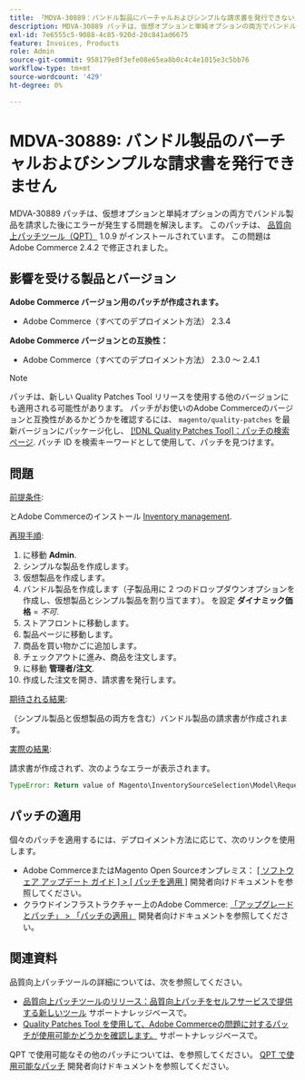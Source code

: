 ```yaml
---
title: 「MDVA-30889：バンドル製品にバーチャルおよびシンプルな請求書を発行できない」
description: MDVA-30889 パッチは、仮想オプションと単純オプションの両方でバンドル製品を請求した後にエラーが発生する問題を解決します。 このパッチは、[Quality Patches Tool （QPT） ] （/help/announcements/adobe-commerce-announcements/magento-quality-patches-released-new-tool-to-self-serve-quality-patches.md） 1.0.9 がインストールされている場合に利用できます。 この問題はAdobe Commerce 2.4.2 で修正されました。
exl-id: 7e6555c5-9088-4c85-920d-20c841ad6675
feature: Invoices, Products
role: Admin
source-git-commit: 958179e0f3efe08e65ea8b0c4c4e1015e3c5bb76
workflow-type: tm+mt
source-wordcount: '429'
ht-degree: 0%

---
```


# MDVA-30889: バンドル製品のバーチャルおよびシンプルな請求書を発行できません

MDVA-30889 パッチは、仮想オプションと単純オプションの両方でバンドル製品を請求した後にエラーが発生する問題を解決します。 このパッチは、 [品質向上パッチツール（QPT）](/help/announcements/adobe-commerce-announcements/magento-quality-patches-released-new-tool-to-self-serve-quality-patches.md) 1.0.9 がインストールされています。 この問題はAdobe Commerce 2.4.2 で修正されました。

## 影響を受ける製品とバージョン

**Adobe Commerce バージョン用のパッチが作成されます。**

* Adobe Commerce（すべてのデプロイメント方法） 2.3.4

**Adobe Commerce バージョンとの互換性：**

* Adobe Commerce（すべてのデプロイメント方法） 2.3.0 ～ 2.4.1

>[!NOTE]
>
>パッチは、新しい Quality Patches Tool リリースを使用する他のバージョンにも適用される可能性があります。 パッチがお使いのAdobe Commerceのバージョンと互換性があるかどうかを確認するには、 `magento/quality-patches` を最新バージョンにパッケージ化し、 [[!DNL Quality Patches Tool]：パッチの検索ページ](https://devdocs.magento.com/quality-patches/tool.html#patch-grid). パッチ ID を検索キーワードとして使用して、パッチを見つけます。

## 問題

<u>前提条件</u>:

とAdobe Commerceのインストール [Inventory management](https://devdocs.magento.com/guides/v2.4/inventory/).

<u>再現手順</u>:

1. に移動 **Admin**.
1. シンプルな製品を作成します。
1. 仮想製品を作成します。
1. バンドル製品を作成します（子製品用に 2 つのドロップダウンオプションを作成し、仮想製品とシンプル製品を割り当てます）。 を設定 **ダイナミック価格** = *不可*.
1. ストアフロントに移動します。
1. 製品ページに移動します。
1. 商品を買い物かごに追加します。
1. チェックアウトに進み、商品を注文します。
1. に移動 **管理者/注文**.
1. 作成した注文を開き、請求書を発行します。

<u>期待される結果</u>:

（シンプル製品と仮想製品の両方を含む）バンドル製品の請求書が作成されます。

<u>実際の結果</u>:

請求書が作成されず、次のようなエラーが表示されます。

```php
TypeError: Return value of Magento\InventorySourceSelection\Model\Request\InventoryRequest::getItems() must be of the type array, null returned in vendor/magento/module-inventory-source-selection/Model/Request/InventoryRequest.php:102
```

## パッチの適用

個々のパッチを適用するには、デプロイメント方法に応じて、次のリンクを使用します。

* Adobe CommerceまたはMagento Open Sourceオンプレミス： [[ ソフトウェア アップデート ガイド ] > [ パッチを適用 ]](https://devdocs.magento.com/guides/v2.4/comp-mgr/patching/mqp.html) 開発者向けドキュメントを参照してください。
* クラウドインフラストラクチャー上のAdobe Commerce: [「アップグレードとパッチ」 > 「パッチの適用」](https://devdocs.magento.com/cloud/project/project-patch.html) 開発者向けドキュメントを参照してください。

## 関連資料

品質向上パッチツールの詳細については、次を参照してください。

* [品質向上パッチツールのリリース：品質向上パッチをセルフサービスで提供する新しいツール](/help/announcements/adobe-commerce-announcements/magento-quality-patches-released-new-tool-to-self-serve-quality-patches.md) サポートナレッジベースで。
* [Quality Patches Tool を使用して、Adobe Commerceの問題に対するパッチが使用可能かどうかを確認します。](/help/support-tools/patches-available-in-qpt-tool/check-patch-for-magento-issue-with-magento-quality-patches.md) サポートナレッジベースで。

QPT で使用可能なその他のパッチについては、を参照してください。 [QPT で使用可能なパッチ](https://devdocs.magento.com/quality-patches/tool.html#patch-grid) 開発者向けドキュメントを参照してください。
